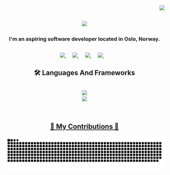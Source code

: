 <img align="right" src="https://visitor-badge.laobi.icu/badge?page_id=RafaelOfEldor.RafaelOfEldor" />

<h1 align="center"> 
  <img src="https://readme-typing-svg.herokuapp.com/?font=Righteous&size=35&center=true&vCenter=true&width=800&height=70&duration=4000&lines=Yo+yo!+Welcome+to+my+github+🌊🌊🌊;+My+name+is+Audun+Alhassan+👋;" />
</h1>

<h3 align="center">I'm an aspiring software developer located in Oslo, Norway.</h3>

<br/>

<div align="center">
  <a href="https://in.linkedin.com/in/audun-alhassan/" target="_blank">
      <img src="https://img.shields.io/badge/LinkedIn-0077B5?style=for-the-badge&logo=linkedin&logoColor=white" target="_blank" />
  </a>&nbsp;&nbsp;&nbsp;&nbsp;
  <a href="mailto:aual002@student.kristiania.no" target="_blank">
      <img src="https://img.shields.io/badge/Microsoft_Outlook-0008FF?style=for-the-badge&logo=microsoft-outlook&logoColor=white" target="_blank" />
  </a>&nbsp;&nbsp;&nbsp;&nbsp;
  <a href="mailto:letrix7@gmail.com" target="_blank">
      <img src="https://img.shields.io/badge/Gmail-333333?style=for-the-badge&logo=gmail&logoColor=red" target="_blank" />
  </a>&nbsp;&nbsp;&nbsp;&nbsp;
   <a href="https://github.com/RafaelOfEldor?tab=repositories" target="_blank">
      <img src="https://img.shields.io/badge/Portfolio-000000?style=for-the-badge&logo=About.me&logoColor=white" target="_blank" />
  </a>&nbsp;&nbsp;&nbsp;&nbsp;
</div>

<h2 align="center">🛠️ Languages And Frameworks</h2>
<br/>
<div align="center">
  <a href="https://skillicons.dev">
    <img src="https://skillicons.dev/icons?i=js,html,css,react,nodejs,express,mongodb,docker,)](https://skillicons.dev" /> <br/>
    <img src="https://skillicons.dev/icons?i=python,github,spring,c,cs,postgres,java,dotnet,)](https://skillicons.dev" />
</div>

<br/>
<br/>

<div align="center">
  <h2> 🐍 My Contributions 🐍 </h2>
  <img alt="snake eating my contributions" src="https://raw.githubusercontent.com/RafaelOfEldor/RafaelOfEldor/output/github-contribution-grid-snake.svg" />
</div>
